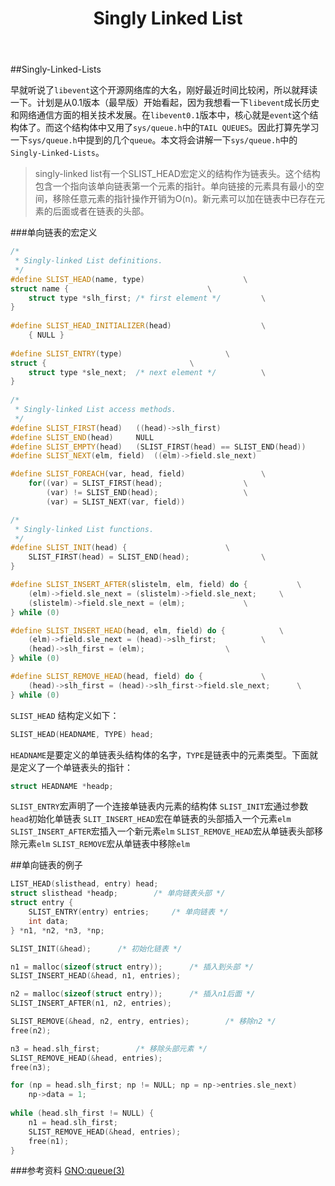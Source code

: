 ﻿---
layout: post
title: Singly Linked List
---

##Singly-Linked-Lists

早就听说了`libevent`这个开源网络库的大名，刚好最近时间比较闲，所以就拜读一下。计划是从0.1版本（最早版）开始看起，因为我想看一下`libevent`成长历史和网络通信方面的相关技术发展。在`libevent0.1`版本中，核心就是`event`这个结构体了。而这个结构体中又用了`sys/queue.h`中的`TAIL QUEUES`。因此打算先学习一下`sys/queue.h`中提到的几个`queue`。本文将会讲解一下`sys/queue.h`中的`Singly-Linked-Lists`。

> singly-linked list有一个SLIST_HEAD宏定义的结构作为链表头。这个结构包含一个指向该单向链表第一个元素的指针。单向链接的元素具有最小的空间，移除任意元素的指针操作开销为O(n)。新元素可以加在链表中已存在元素的后面或者在链表的头部。

###单向链表的宏定义
```c++
/*
 * Singly-linked List definitions.
 */
#define SLIST_HEAD(name, type)						\
struct name {								\
	struct type *slh_first;	/* first element */			\
}
 
#define	SLIST_HEAD_INITIALIZER(head)					\
	{ NULL }
 
#define SLIST_ENTRY(type)						\
struct {								\
	struct type *sle_next;	/* next element */			\
}
 
/*
 * Singly-linked List access methods.
 */
#define	SLIST_FIRST(head)	((head)->slh_first)
#define	SLIST_END(head)		NULL
#define	SLIST_EMPTY(head)	(SLIST_FIRST(head) == SLIST_END(head))
#define	SLIST_NEXT(elm, field)	((elm)->field.sle_next)

#define	SLIST_FOREACH(var, head, field)					\
	for((var) = SLIST_FIRST(head);					\
	    (var) != SLIST_END(head);					\
	    (var) = SLIST_NEXT(var, field))

/*
 * Singly-linked List functions.
 */
#define	SLIST_INIT(head) {						\
	SLIST_FIRST(head) = SLIST_END(head);				\
}

#define	SLIST_INSERT_AFTER(slistelm, elm, field) do {			\
	(elm)->field.sle_next = (slistelm)->field.sle_next;		\
	(slistelm)->field.sle_next = (elm);				\
} while (0)

#define	SLIST_INSERT_HEAD(head, elm, field) do {			\
	(elm)->field.sle_next = (head)->slh_first;			\
	(head)->slh_first = (elm);					\
} while (0)

#define	SLIST_REMOVE_HEAD(head, field) do {				\
	(head)->slh_first = (head)->slh_first->field.sle_next;		\
} while (0)
```

`SLIST_HEAD` 结构定义如下：
```c++
SLIST_HEAD(HEADNAME, TYPE) head;
```
`HEADNAME`是要定义的单链表头结构体的名字，`TYPE`是链表中的元素类型。下面就是定义了一个单链表头的指针：
```c++
struct HEADNAME *headp;
```
`SLIST_ENTRY`宏声明了一个连接单链表内元素的结构体
`SLIST_INIT`宏通过参数`head`初始化单链表
`SLIT_INSERT_HEAD`宏在单链表的头部插入一个元素`elm`
`SLIST_INSERT_AFTER`宏插入一个新元素`elm`
`SLIST_REMOVE_HEAD`宏从单链表头部移除元素`elm`
`SLIST_REMOVE`宏从单链表中移除`elm`



##单向链表的例子
```c++
LIST_HEAD(slisthead, entry) head;
struct slisthead *headp;		/* 单向链表头部 */
struct entry {
	SLIST_ENTRY(entry) entries;		/* 单向链表 */
	int data;
} *n1, *n2, *n3, *np;

SLIST_INIT(&head);		/* 初始化链表 */

n1 = malloc(sizeof(struct entry));		/* 插入到头部 */
SLIST_INSERT_HEAD(&head, n1, entries);

n2 = malloc(sizeof(struct entry));		/* 插入n1后面 */
SLIST_INSERT_AFTER(n1, n2, entries);

SLIST_REMOVE(&head, n2, entry, entries);		/* 移除n2 */
free(n2);

n3 = head.slh_first;		/* 移除头部元素 */
SLIST_REMOVE_HEAD(&head, entries);
free(n3);

for (np = head.slh_first; np != NULL; np = np->entries.sle_next)		/* 遍历 */
	np->data = 1;
	
while (head.slh_first != NULL) {
	n1 = head.slh_first;
	SLIST_REMOVE_HEAD(&head, entries);
	free(n1);
}
```

###参考资料
[GNO:queue(3)](http://www.gno.org/gno/man/man3/queue.3.html)